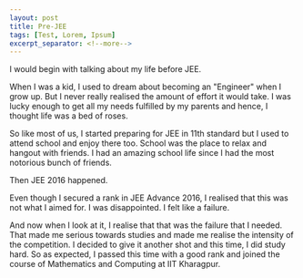 ```yaml
---
layout: post
title: Pre-JEE
tags: [Test, Lorem, Ipsum]
excerpt_separator: <!--more-->
---
```


I would begin with talking about my life before JEE.

When I was a kid, I used to dream about becoming an "Engineer" when I grow up. But I never really realised the amount of effort it would take. I was lucky enough to get all my needs fulfilled by my parents and hence, I thought life was a bed of roses. 

 So like most of us, I started preparing for JEE in 11th standard but I used to attend school and enjoy there too. School was the place to relax and hangout with friends. I had an amazing school life since I had the most notorious bunch of friends.

Then JEE 2016 happened.

Even though I secured a rank in JEE Advance 2016, I realised that this was not what I aimed for. I was disappointed. I felt like a failure.

And now when I look at it, I realise that that was the failure that I needed. That made me serious towards studies and made me realise the intensity of the competition. I decided to give it another shot and this time, I did study hard. So as expected, I passed this time with a good rank and joined the course of Mathematics and Computing at IIT Kharagpur.
